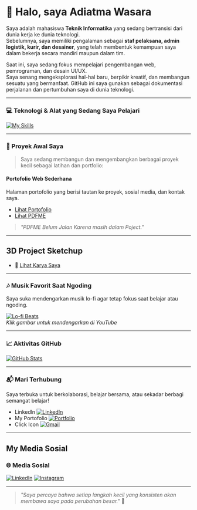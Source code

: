 # 👋 Halo, saya Adiatma Wasara

Saya adalah mahasiswa **Teknik Informatika** yang sedang bertransisi dari dunia kerja ke dunia teknologi.  
Sebelumnya, saya memiliki pengalaman sebagai **staf pelaksana, admin logistik, kurir, dan desainer**, yang telah membentuk kemampuan saya dalam bekerja secara mandiri maupun dalam tim.

Saat ini, saya sedang fokus mempelajari pengembangan web, pemrograman, dan desain UI/UX.  
Saya senang mengeksplorasi hal-hal baru, berpikir kreatif, dan membangun sesuatu yang bermanfaat. GitHub ini saya gunakan sebagai dokumentasi perjalanan dan pertumbuhan saya di dunia teknologi.

---

### 💻 Teknologi & Alat yang Sedang Saya Pelajari

[![My Skills](https://skillicons.dev/icons?i=html,css,js,tailwind,figma,github,vscode,python,sketchup)](https://skillicons.dev)

---

### 🚧 Proyek Awal Saya

> Saya sedang membangun dan mengembangkan berbagai proyek kecil sebagai latihan dan portfolio:

#### Portofolio Web Sederhana
Halaman portofolio yang berisi tautan ke proyek, sosial media, dan kontak saya.

-  [Lihat Portofolio]([https://hatsuue.github.io/Portofolio-Adiatma/#hero])
-  [Lihat PDFME](https://hatsuue.github.io/PDFME/)
  > _"PDFME Belum Jalan Karena masih dalam Poject."_
---

## 3D Project Sketchup
- 🔷 [Lihat Karya Saya](https://3dwarehouse.sketchup.com/by/Adyatmawasara)

---

### 🎶 Musik Favorit Saat Ngoding

Saya suka mendengarkan musik lo-fi agar tetap fokus saat belajar atau ngoding.

[![Lo-fi Beats](https://img.youtube.com/vi/jfKfPfyJRdk/hqdefault.jpg)](https://www.youtube.com/watch?v=jfKfPfyJRdk)  
_Klik gambar untuk mendengarkan di YouTube_

---

### 📈 Aktivitas GitHub

[![GitHub Stats](https://github-readme-stats.vercel.app/api?username=Hatsuue&show_icons=true&theme=dracula&count_private=true)](https://github.com/Hatsuue/github-readme-stats)

---

### 📬 Mari Terhubung

Saya terbuka untuk berkolaborasi, belajar bersama, atau sekadar berbagi semangat belajar!

- Linkedln [![LinkedIn](https://skillicons.dev/icons?i=linkedin)](https://www.linkedin.com/in/adiatma-wasara/)
- My Portofolio [![Portfolio](https://skillicons.dev/icons?i=webflow)](https://hatsuue.github.io/Adiatma-wasara/)
- Click Icon [![Gmail](https://skillicons.dev/icons?i=gmail)](mailto:wasaraadyatma@gmail.com)


---

## My Media Sosial
### 🌐 Media Sosial

[![LinkedIn](https://skillicons.dev/icons?i=linkedin)](https://www.linkedin.com/in/adiatma-wasara/)
[![Instagram](https://skillicons.dev/icons?i=instagram)](https://www.instagram.com/adiatma9_/)

---


> _"Saya percaya bahwa setiap langkah kecil yang konsisten akan membawa saya pada perubahan besar."_ 🚀
